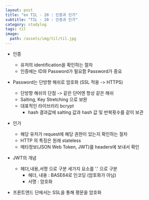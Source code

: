 ```yaml
---
layout: post
title: "ex TIL - 20 : 인증과 인가"
subtitle: "TIL - 20 : 인증과 인가"
category: studylog
tags: til
image:
  path: /assets/img/til/til.jpg
---
```


- 인증

  - 유저의 identification을 확인하는 절차
  - 인증에는 ID와 Password가 필요함 Password가 중요

- Password는 단방향 해쉬로 암호화 (SSL 적용 -> HTTPS)

  - 단방향 해쉬의 단점 -> 같은 단어엔 항상 같은 해쉬
  - Salting, Key Stretching 으로 보완
  - 대표적인 라이브러리 bcrypt
    - hash 결과값에 salting 값과 hash 값 및 반복횟수를 같이 보관

- 인가

  - 해당 유저가 request에 해당 권한이 있는지 확인하는 절차
  - HTTP 의 특징은 원래 stateless
  - 메타정보(JSON Web Token, JWT)를 headers에 보내서 확인

- JWT의 개념

  - 헤더,내용,서명 으로 구분 세가지 요소를 '.' 으로 구분
    - 헤더, 내용 : BASE64로 인코딩 (암호화가 아님)
    - 서명 : 암호화

- 프론트엔드 단에서는 SSL을 통해 평문을 암호화
